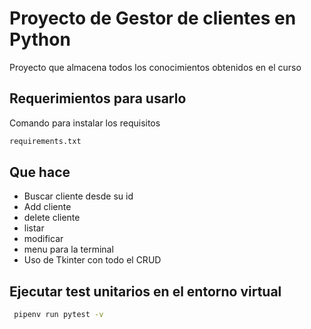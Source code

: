 # Proyecto de Gestor de clientes en Python

Proyecto que almacena todos los conocimientos obtenidos en el curso

## Requerimientos para usarlo

Comando para instalar los requisitos

```py
requirements.txt
```

## Que hace

* Buscar cliente desde su id
* Add cliente
* delete cliente
* listar
* modificar
* menu para la terminal
* Uso de Tkinter con todo el CRUD

## Ejecutar test unitarios en el entorno virtual

```sh
 pipenv run pytest -v
```
